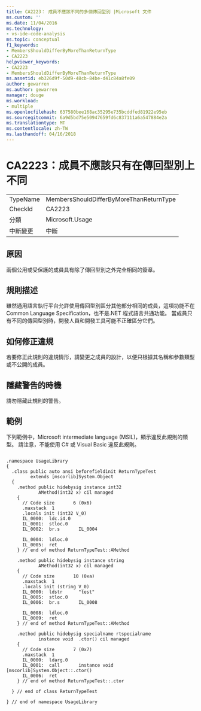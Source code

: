 ```yaml
---
title: CA2223： 成員不應該不同的多個傳回型別 |Microsoft 文件
ms.custom: ''
ms.date: 11/04/2016
ms.technology:
- vs-ide-code-analysis
ms.topic: conceptual
f1_keywords:
- MembersShouldDifferByMoreThanReturnType
- CA2223
helpviewer_keywords:
- CA2223
- MembersShouldDifferByMoreThanReturnType
ms.assetid: eb326d9f-50d9-48cb-84be-d41c84a8fe09
author: gewarren
ms.author: gewarren
manager: douge
ms.workload:
- multiple
ms.openlocfilehash: 637580bee168ac35295e735bcddfed81922e95eb
ms.sourcegitcommit: 6a9d5bd75e50947659fd6c837111a6a547884e2a
ms.translationtype: MT
ms.contentlocale: zh-TW
ms.lasthandoff: 04/16/2018
---
```

# <a name="ca2223-members-should-differ-by-more-than-return-type"></a>CA2223：成員不應該只有在傳回型別上不同
|||  
|-|-|  
|TypeName|MembersShouldDifferByMoreThanReturnType|  
|CheckId|CA2223|  
|分類|Microsoft.Usage|  
|中斷變更|中斷|  
  
## <a name="cause"></a>原因  
 兩個公用或受保護的成員具有除了傳回型別之外完全相同的簽章。  
  
## <a name="rule-description"></a>規則描述  
 雖然通用語言執行平台允許使用傳回型別區分其他部分相同的成員，這項功能不在 Common Language Specification，也不是.NET 程式語言共通功能。 當成員只有不同的傳回型別時，開發人員和開發工具可能不正確區分它們。  
  
## <a name="how-to-fix-violations"></a>如何修正違規  
 若要修正此規則的違規情形，請變更之成員的設計，以便只根據其名稱和參數類型或不公開的成員。  
  
## <a name="when-to-suppress-warnings"></a>隱藏警告的時機  
 請勿隱藏此規則的警告。  
  
## <a name="example"></a>範例  
 下列範例中，Microsoft intermediate language (MSIL)，顯示違反此規則的類型。 請注意，不能使用 C# 或 Visual Basic 違反此規則。  
  
```  
  
.namespace UsageLibrary  
{  
  .class public auto ansi beforefieldinit ReturnTypeTest  
         extends [mscorlib]System.Object  
  {  
    .method public hidebysig instance int32  
            AMethod(int32 x) cil managed  
    {  
      // Code size       6 (0x6)  
      .maxstack  1  
      .locals init (int32 V_0)  
      IL_0000:  ldc.i4.0  
      IL_0001:  stloc.0  
      IL_0002:  br.s       IL_0004  
  
      IL_0004:  ldloc.0  
      IL_0005:  ret  
    } // end of method ReturnTypeTest::AMethod  
  
    .method public hidebysig instance string  
            AMethod(int32 x) cil managed  
    {  
      // Code size       10 (0xa)  
      .maxstack  1  
      .locals init (string V_0)  
      IL_0000:  ldstr      "test"  
      IL_0005:  stloc.0  
      IL_0006:  br.s       IL_0008  
  
      IL_0008:  ldloc.0  
      IL_0009:  ret  
    } // end of method ReturnTypeTest::AMethod  
  
    .method public hidebysig specialname rtspecialname  
            instance void  .ctor() cil managed  
    {  
      // Code size       7 (0x7)  
      .maxstack  1  
      IL_0000:  ldarg.0  
      IL_0001:  call       instance void [mscorlib]System.Object::.ctor()  
      IL_0006:  ret  
    } // end of method ReturnTypeTest::.ctor  
  
  } // end of class ReturnTypeTest  
  
} // end of namespace UsageLibrary  
  
```
